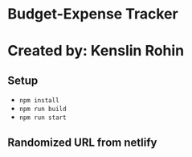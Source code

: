 # Budget-Expense Tracker

# Created by: Kenslin Rohin

## Setup

- `npm install`
- `npm run build` 
- `npm run start` 

## Randomized URL from netlify

